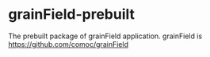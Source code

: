 grainField-prebuilt
===================

The prebuilt package of grainField application. grainField is https://github.com/comoc/grainField 
